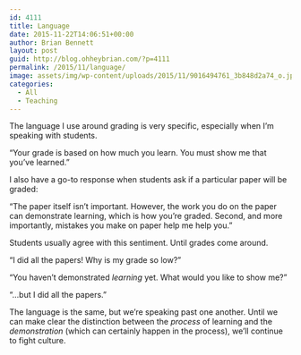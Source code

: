 ```yaml
---
id: 4111
title: Language
date: 2015-11-22T14:06:51+00:00
author: Brian Bennett
layout: post
guid: http://blog.ohheybrian.com/?p=4111
permalink: /2015/11/language/
image: assets/img/wp-content/uploads/2015/11/9016494761_3b848d2a74_o.jpg
categories:
  - All
  - Teaching
---
```

The language I use around grading is very specific, especially when I&#8217;m speaking with students.

&#8220;Your grade is based on how much you learn. You must show me that you&#8217;ve learned.&#8221;

I also have a go-to response when students ask if a particular paper will be graded:

&#8220;The paper itself isn&#8217;t important. However, the work you do on the paper can demonstrate learning, which is how you&#8217;re graded. Second, and more importantly, mistakes you make on paper help me help you.&#8221;

Students usually agree with this sentiment. Until grades come around.

&#8220;I did all the papers! Why is my grade so low?&#8221;

&#8220;You haven&#8217;t demonstrated _learning_ yet. What would you like to show me?&#8221;

&#8220;&#8230;but I did all the papers.&#8221;

The language is the same, but we&#8217;re speaking past one another. Until we can make clear the distinction between the _process_ of learning and the _demonstration_ (which can certainly happen in the process), we&#8217;ll continue to fight culture.
